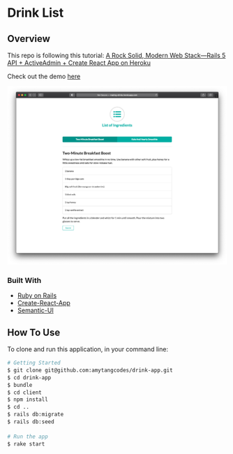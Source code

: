 # Drink List

## Overview

This repo is following this tutorial: [A Rock Solid, Modern Web Stack—Rails 5 API + ActiveAdmin + Create React App on Heroku](https://blog.heroku.com/a-rock-solid-modern-web-stack)

Check out the demo [here](https://making-drinks.herokuapp.com)

![Alt text](/screenshot.png "Making Drinks")

### Built With

- [Ruby on Rails](https://rubyonrails.org/)
- [Create-React-App](https://github.com/facebook/create-react-app)
- [Semantic-UI](https://semantic-ui.com/)

## How To Use

To clone and run this application, in your command line:

```bash
# Getting Started
$ git clone git@github.com:amytangcodes/drink-app.git
$ cd drink-app
$ bundle
$ cd client
$ npm install
$ cd ..
$ rails db:migrate
$ rails db:seed

# Run the app
$ rake start
```
